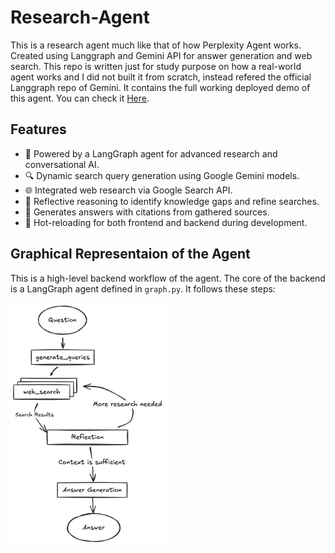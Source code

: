 # Research-Agent

This is a research agent much like that of how Perplexity Agent works. Created using Langgraph and Gemini API for answer generation and web search.
This repo is written just for study purpose on how a real-world agent works and I did not built it from scratch, instead refered the official Langgraph repo of Gemini. It contains the full working deployed demo of this agent. You can check it [Here](https://github.com/google-gemini/gemini-fullstack-langgraph-quickstart/tree/main).


## Features

- 🧠 Powered by a LangGraph agent for advanced research and conversational AI.
- 🔍 Dynamic search query generation using Google Gemini models.
- 🌐 Integrated web research via Google Search API.
- 🤔 Reflective reasoning to identify knowledge gaps and refine searches.
- 📄 Generates answers with citations from gathered sources.
- 🔄 Hot-reloading for both frontend and backend during development.

## Graphical Representaion of the Agent

This is a high-level backend workflow of the agent. 
The core of the backend is a LangGraph agent defined in `graph.py`. It follows these steps:

<img src="./agent.png" title="Agent Flow" alt="Agent Flow" width="50%">

